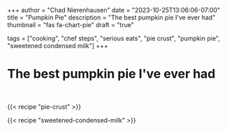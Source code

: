 +++
author      = "Chad Nierenhausen"
date        = "2023-10-25T13:06:06-07:00"
title       = "Pumpkin Pie"
description = "The best pumpkin pie I've ever had"
thumbnail   = "fas fa-chart-pie"
draft       = "true"


tags = ["cooking", "chef steps", "serious eats", "pie crust", "pumpkin pie", "sweetened condensed milk"]
+++

# The best pumpkin pie I've ever had

&nbsp;

{{< recipe  "pie-crust" >}}

{{< recipe  "sweetened-condensed-milk" >}}

